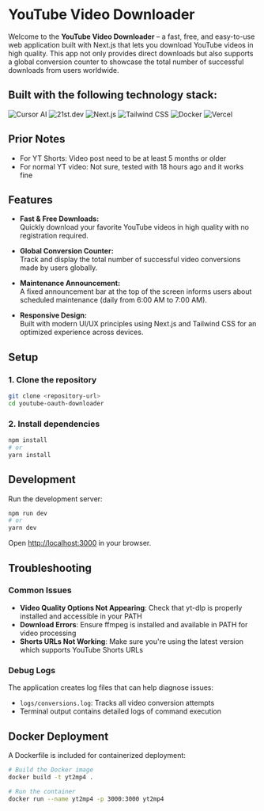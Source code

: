 # YouTube Video Downloader

Welcome to the **YouTube Video Downloader** – a fast, free, and easy-to-use web application built with Next.js that lets you download YouTube videos in high quality. This app not only provides direct downloads but also supports a global conversion counter to showcase the total number of successful downloads from users worldwide.

## Built with the following technology stack:

![Cursor AI](https://img.shields.io/badge/Cursor%20AI-FF007F?style=for-the-badge&logo=OpenAI&logoColor=white)
![21st.dev](https://img.shields.io/badge/21st.dev-000000?style=for-the-badge)
![Next.js](https://img.shields.io/badge/Next.js-000000?style=for-the-badge&logo=next.js&logoColor=white)
![Tailwind CSS](https://img.shields.io/badge/Tailwind_CSS-06B6D4?style=for-the-badge&logo=tailwind-css&logoColor=white)
![Docker](https://img.shields.io/badge/Docker-2496ED?style=for-the-badge&logo=docker&logoColor=white)
![Vercel](https://img.shields.io/badge/Vercel-000000?style=for-the-badge&logo=vercel&logoColor=white)

## Prior Notes

- For YT Shorts: Video post need to be at least 5 months or older
- For normal YT video: Not sure, tested with 18 hours ago and it works fine

## Features

- **Fast & Free Downloads:**  
  Quickly download your favorite YouTube videos in high quality with no registration required.

- **Global Conversion Counter:**  
  Track and display the total number of successful video conversions made by users globally.

- **Maintenance Announcement:**  
  A fixed announcement bar at the top of the screen informs users about scheduled maintenance (daily from 6:00 AM to 7:00 AM).

- **Responsive Design:**  
  Built with modern UI/UX principles using Next.js and Tailwind CSS for an optimized experience across devices.

## Setup

### 1. Clone the repository

```bash
git clone <repository-url>
cd youtube-oauth-downloader
```

### 2. Install dependencies

```bash
npm install
# or
yarn install
```

## Development

Run the development server:

```bash
npm run dev
# or
yarn dev
```

Open [http://localhost:3000](http://localhost:3000) in your browser.

## Troubleshooting

### Common Issues

- **Video Quality Options Not Appearing**: Check that yt-dlp is properly installed and accessible in your PATH
- **Download Errors**: Ensure ffmpeg is installed and available in PATH for video processing
- **Shorts URLs Not Working**: Make sure you're using the latest version which supports YouTube Shorts URLs

### Debug Logs

The application creates log files that can help diagnose issues:

- `logs/conversions.log`: Tracks all video conversion attempts
- Terminal output contains detailed logs of command execution

## Docker Deployment

A Dockerfile is included for containerized deployment:

```bash
# Build the Docker image
docker build -t yt2mp4 .

# Run the container
docker run --name yt2mp4 -p 3000:3000 yt2mp4
```
